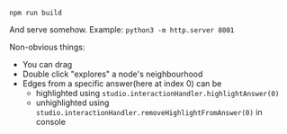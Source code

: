 `npm run build`

And serve somehow. Example: `python3 -m http.server 8001`

Non-obvious things:
* You can drag
* Double click "explores" a node's neighbourhood
* Edges from a specific answer(here at index 0)  can be
  - highlighted using `studio.interactionHandler.highlightAnswer(0)`
  - unhighlighted using `studio.interactionHandler.removeHighlightFromAnswer(0)` in console